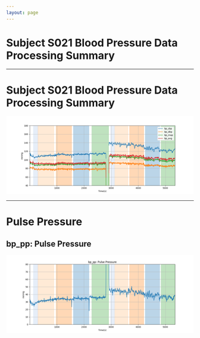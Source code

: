 ```yaml
---
layout: page
---
```


# Subject S021 Blood Pressure Data Processing Summary




---
# Subject S021 Blood Pressure Data Processing Summary

![Subject S021 Blood Pressure Data Processing Summary - Overlay](images/S021_bp_features_overlay.png)

---
# Pulse Pressure

## bp_pp: Pulse Pressure
![bp_pp: Pulse Pressure](images/S021_bp_features_bp_pp.png)

